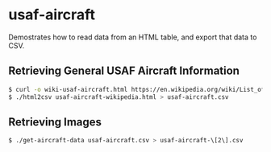 # usaf-aircraft

Demostrates how to read data from an HTML table, and export that data to CSV.

## Retrieving General USAF Aircraft Information

```bash
$ curl -o wiki-usaf-aircraft.html https://en.wikipedia.org/wiki/List_of_active_United_States_Air_Force_aircraft
$ ./html2csv usaf-aircraft-wikipedia.html > usaf-aircraft.csv
```

## Retrieving Images

```bash
$ ./get-aircraft-data usaf-aircraft.csv > usaf-aircraft-\[2\].csv
```